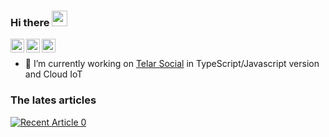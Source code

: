 ### Hi there <img src="https://media.giphy.com/media/hvRJCLFzcasrR4ia7z/giphy.gif" width="25px" />
<a href="https://twitter.com/qolzam">
  <img align="left" alt="Qolzam's Twitter" width="22px" src="https://cdn.jsdelivr.net/npm/simple-icons@v3/icons/twitter.svg" />
</a>
<a href="https://www.linkedin.com/in/qolzam/">
  <img align="left" alt="Qolzam's LinkdeIn" width="22px" src="https://cdn.jsdelivr.net/npm/simple-icons@v3/icons/linkedin.svg" />
</a>
<a href="https://qolzam.medium.com/">
  <img align="left" alt="Qolzam's Medium" width="22px" src="https://cdn.jsdelivr.net/npm/simple-icons@v3/icons/medium.svg" />
</a>


<br />

- 🔭 I’m currently working on [Telar Social](https://telar.dev) in TypeScript/Javascript version and Cloud IoT
<!--
**Qolzam/Qolzam** is a ✨ _special_ ✨ repository because its `README.md` (this file) appears on your GitHub profile.

Here are some ideas to get you started:

- 🌱 I’m currently learning ...
- 👯 I’m looking to collaborate on ...
- 🤔 I’m looking for help with ...
- 💬 Ask me about ...
- 📫 How to reach me: ...
- 😄 Pronouns: ...
- ⚡ Fun fact: ...
-->

### The lates articles
<a target="_blank" href="https://github-readme-medium-recent-article.vercel.app/medium/@qolzam/0"><img src="https://github-readme-medium-recent-article.vercel.app/medium/@qolzam/0" alt="Recent Article 0"> 
